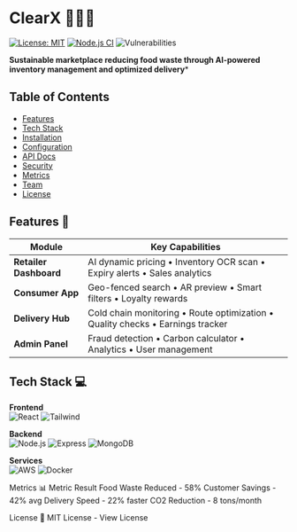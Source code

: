 # ClearX 🌱🛒🚚  
[![License: MIT](https://img.shields.io/badge/License-MIT-green.svg)](https://opensource.org/licenses/MIT) 
[![Node.js CI](https://github.com/yourusername/freshsave/actions/workflows/node.js.yml/badge.svg)](https://github.com/yourusername/freshsave/actions) 
![Vulnerabilities](https://img.shields.io/snyk/vulnerabilities/github/yourusername/freshsave)

**Sustainable marketplace reducing food waste through AI-powered inventory management and optimized delivery***

## Table of Contents
- [Features](#features-)
- [Tech Stack](#tech-stack-)
- [Installation](#installation-)
- [Configuration](#configuration-)
- [API Docs](#api-docs-)
- [Security](#security-)
- [Metrics](#metrics-)
- [Team](#team-)
- [License](#license-)

## Features 🚀
| Module | Key Capabilities |
|--------|------------------|
| **Retailer Dashboard** | AI dynamic pricing • Inventory OCR scan • Expiry alerts • Sales analytics |
| **Consumer App** | Geo-fenced search • AR preview • Smart filters • Loyalty rewards |
| **Delivery Hub** | Cold chain monitoring • Route optimization • Quality checks • Earnings tracker |
| **Admin Panel** | Fraud detection • Carbon calculator • Analytics • User management |

## Tech Stack 💻
**Frontend**  
![React](https://img.shields.io/badge/React-20232A?style=for-the-badge&logo=react&logoColor=61DAFB) 
![Tailwind](https://img.shields.io/badge/Tailwind_CSS-38B2AC?style=for-the-badge&logo=tailwind-css&logoColor=white)

**Backend**  
![Node.js](https://img.shields.io/badge/Node.js-339933?style=for-the-badge&logo=nodedotjs&logoColor=white) 
![Express](https://img.shields.io/badge/Express.js-000000?style=for-the-badge&logo=express&logoColor=white) 
![MongoDB](https://img.shields.io/badge/MongoDB-4EA94B?style=for-the-badge&logo=mongodb&logoColor=white)

**Services**  
![AWS](https://img.shields.io/badge/AWS-%23FF9900.svg?style=for-the-badge&logo=amazon-aws&logoColor=white) 
![Docker](https://img.shields.io/badge/Docker-2CA5E0?style=for-the-badge&logo=docker&logoColor=white)

Metrics 📊
Metric	Result
Food Waste Reduced  -	58%
Customer Savings -	42% avg
Delivery Speed -	22% faster
CO2 Reduction -	8 tons/month

License 📄
MIT License - View License
